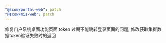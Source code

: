 ```yaml
---
"@scow/portal-web": patch
"@scow/mis-web": patch
---
```


修复门户系统桌面功能页面 token 过期不能跳转登录页面的问题, 修改获取集群数据token验证失败时的返回
